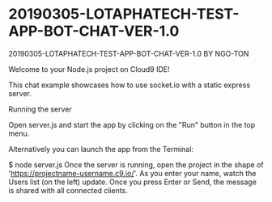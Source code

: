 # 20190305-LOTAPHATECH-TEST-APP-BOT-CHAT-VER-1.0
20190305-LOTAPHATECH-TEST-APP-BOT-CHAT-VER-1.0 BY NGO-TON

Welcome to your Node.js project on Cloud9 IDE!

This chat example showcases how to use socket.io with a static express server.

Running the server

Open server.js and start the app by clicking on the "Run" button in the top menu.

Alternatively you can launch the app from the Terminal:

$ node server.js Once the server is running, open the project in the shape of 'https://projectname-username.c9.io/'. As you enter your name, watch the Users list (on the left) update. Once you press Enter or Send, the message is shared with all connected clients.
